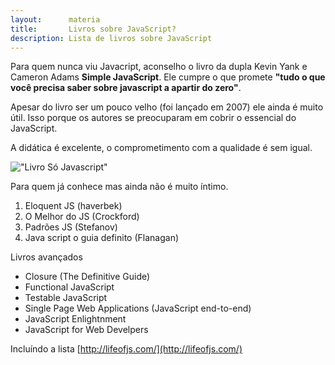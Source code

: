 ```yaml
---
layout:      materia
title:       Livros sobre JavaScript?
description: Lista de livros sobre JavaScript
---
```


Para quem nunca viu Javacript, aconselho o livro da dupla Kevin Yank e Cameron Adams __Simple JavaScript__.
Ele cumpre o que promete __"tudo o que você precisa saber sobre javascript a apartir do zero"__.

Apesar do livro ser um pouco velho (foi lançado em 2007) ele ainda é muito útil. Isso porque os autores se preocuparam
em cobrir o essencial do JavaScript.

A didática é excelente, o comprometimento com a qualidade é sem igual.

!["Livro Só Javascript"](../livro-simple-js.jpg "Livro Só Javascript")



Para quem já conhece mas ainda não é muito íntimo.

1. Eloquent JS (haverbek)
2. O Melhor do JS (Crockford)
3. Padrões JS (Stefanov)
4. Java script o guia definito (Flanagan)

Livros avançados

- Closure (The Definitive Guide)
- Functional JavaScript
- Testable JavaScript
- Single Page Web Applications (JavaScript end-to-end)
- JavaScript Enlightnment
- JavaScript for Web Develpers

Incluíndo a lista [http://lifeofjs.com/](http://lifeofjs.com/)
